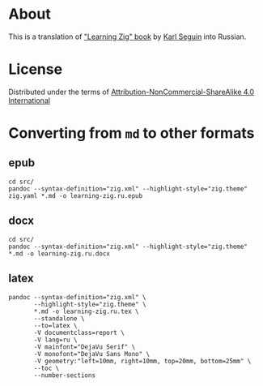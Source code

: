 # About

This is a translation of
["Learning Zig" book](https://www.openmymind.net/learning_zig/)
by [Karl Seguin](https://github.com/karlseguin) into Russian.

# License

Distributed under the terms of
[Attribution-NonCommercial-ShareAlike 4.0 International](http://creativecommons.org/licenses/by-nc-sa/4.0/)

# Converting from `md` to other formats

## epub

```
cd src/
pandoc --syntax-definition="zig.xml" --highlight-style="zig.theme" zig.yaml *.md -o learning-zig.ru.epub
```

## docx

```
cd src/
pandoc --syntax-definition="zig.xml" --highlight-style="zig.theme" *.md -o learning-zig.ru.docx
```

## latex
```
pandoc --syntax-definition="zig.xml" \
       --highlight-style="zig.theme" \
       *.md -o learning-zig.ru.tex \
       --standalone \
       --to=latex \
       -V documentclass=report \
       -V lang=ru \
       -V mainfont="DejaVu Serif" \
       -V monofont="DejaVu Sans Mono" \
       -V geometry:"left=10mm, right=10mm, top=20mm, bottom=25mm" \
       --toc \
       --number-sections
```
